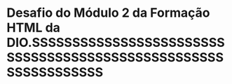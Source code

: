# Desafio do Módulo 2 da Formação HTML da DIO.SSSSSSSSSSSSSSSSSSSSSSSSSSSSSSSSSSSSSSSSSSSSSSSSSSSSSSSSSSSSSSS 
